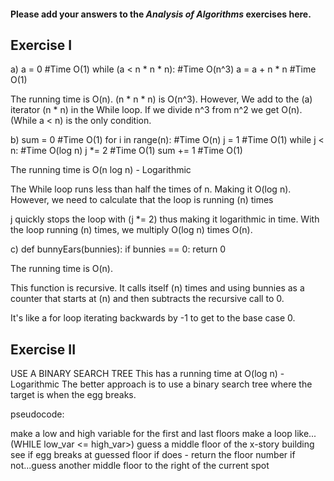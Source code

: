 #### Please add your answers to the ***Analysis of  Algorithms*** exercises here.

## Exercise I

a) a = 0 #Time O(1) while (a < n * n * n): #Time O(n^3) a = a + n * n #Time O(1)

The running time is O(n).
(n * n * n) is O(n^3). However, We add to the (a) iterator (n * n) in the While loop. If we divide n^3 from n^2 we get O(n). (While a < n) is the only condition.


b) sum = 0 #Time O(1) for i in range(n): #Time O(n) j = 1 #Time O(1) while j < n: #Time O(log n) j *= 2 #Time O(1) sum += 1 #Time O(1)

The running time is O(n log n) - Logarithmic

The While loop runs less than half the times of n. Making it O(log n). However, we need to calculate that the loop is running (n) times

j quickly stops the loop with (j *= 2) thus making it logarithmic in time. With the loop running (n) times, we multiply O(log n) times O(n).


c) def bunnyEars(bunnies): if bunnies == 0: return 0

The running time is O(n).

This function is recursive. It calls itself (n) times and using bunnies as a counter that starts at (n) and then subtracts the recursive call to 0.

It's like a for loop iterating backwards by -1 to get to the base case 0.


## Exercise II

USE A BINARY SEARCH TREE This has a running time at O(log n) - Logarithmic The better approach is to use a binary search tree where the target is when the egg breaks.

pseudocode:

make a low and high variable for the first and last floors make a loop like... (WHILE low_var <= high_var>) guess a middle floor of the x-story building see if egg breaks at guessed floor if does - return the floor number if not...guess another middle floor to the right of the current spot

